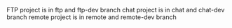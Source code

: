 FTP project is in ftp and ftp-dev branch
chat project is in chat and chat-dev branch
remote project is in remote and remote-dev branch

